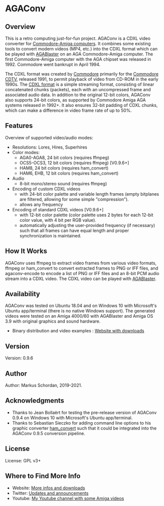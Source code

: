 # AGAConv

## Overview
This is a retro computing just-for-fun project. AGAConv is a CDXL video converter for [Commodore-Amiga computers](https://en.wikipedia.org/wiki/Amiga). It combines some existing tools to convert modern videos (MP4, etc.) into the CDXL format which can be played with [AGABlaster](https://mschordan.github.io/amiga/agablaster.html) on an AGA Commodore-Amiga computer. The first Commodore-Amiga computer with the AGA chipset was released in 1992. Commodore went bankrupt in April 1994.

The CDXL format was created by [Commodore](https://en.wikipedia.org/wiki/Commodore_International) primarily for the [Commodore CDTV](https://en.wikipedia.org/wiki/Commodore_CDTV), released 1991, to permit playback of video from CD-ROM in the early 1990s. The [CDXL format](https://wiki.multimedia.cx/index.php/CDXL) is a simple streaming format, consisting of linear concatenated chunks (packets), each with an uncompressed frame and associated audio data. In addition to the original 12-bit colors, AGAConv also supports 24-bit colors, as supported by Commodore Amiga AGA systems released in 1992+. It also ensures 32-bit padding of CDXL chunks, which can make a difference in video frame rate of up to 50%.

## Features
Overview of supported video/audio modes:

  * Resolutions: Lores, Hires, Superhires
  * Color modes:
     - AGA0-AGA8, 24 bit colors (requires ffmpeg)
     - OCS5-OCS3, 12 bit colors (requires ffmpeg) [V0.9.6+]
     - HAM8, 24 bit colors (requires ham_convert)
     - HAM6, EHB, 12 bit colors (requires ham_convert)
  * Audio
    -  8-bit mono/stereo sound (requires ffmpeg)
  * Encoding of custom CDXL videos
    - with 24-bit color palette and variable length frames (empty bitplanes are filtered, allowing for some simple "compression").
    - allows any frequency
  * Encoding of standard CDXL videos [V0.9.6+]
    - with 12-bit color palette (color palette uses 2 bytes for each 12-bit color value, with 4 bit per RGB value).
    - automatically adjusting the user-provided frequency (if necessary) such that all frames can have equal length and proper synchronization is maintained.

## How It Works

AGAConv uses ffmpeg to extract video frames from various video
formats, ffmpeg or ham_convert to convert extracted frames to PNG or
IFF files, and agaconv-encode to encode a list of PNG or IFF files and
an 8-bit PCM audio stream into a CDXL video. The CDXL video can be played
with [AGABlaster](https://mschordan.github.io/amiga/agablaster.html).

## Availability

AGAConv was tested on Ubuntu 18.04 and on Windows 10 with Microsoft's Ubuntu app/terminal (there is no native Windows support). The generated videos were tested on an Amiga 4000/60 with AGABlaster and Amiga OS 3.9 with original graphics and sound hardware.

* Binary distribution and video examples : [Website with downloads](https://mschordan.github.io/amiga/agaconv.html)

## Version

Version: 0.9.6

## Author

Author: Markus Schordan, 2019-2021.

## Acknowledgments
* Thanks to Jean Bollaërt for testing the pre-release version of AGAConv 0.9.4 on Windows 10 with Microsoft's Ubuntu app/terminal.
* Thanks to Sebastian Sieczko for adding command line options to his graphic converter [ham_convert](http://mrsebe.bplaced.net/blog/wordpress/?page_id=374) such that it could be integrated into the AGAConv 0.9.5 conversion pipeline.
     

## License

License: GPL v3+

## Where to Find More Info

* Website: [More infos and  downloads](https://mschordan.github.io/amiga/agaconv.html)
* Twitter: [Updates and announcements](https://twitter.com/AgaBlaster)
* Youtube: [My Youtube channel with some Amiga videos](https://www.youtube.com/c/markusschordan)

